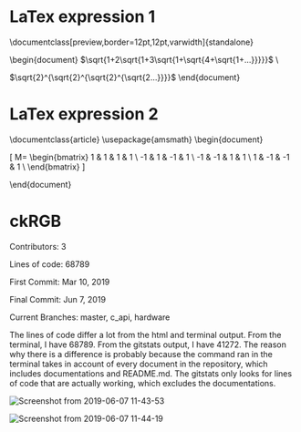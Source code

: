 # LaTex expression 1
\documentclass[preview,border=12pt,12pt,varwidth]{standalone}

\begin{document}
$\sqrt{1+2\sqrt{1+3\sqrt{1+\sqrt{4+\sqrt{1+...}}}}}$ 
\\

$\sqrt{2}^{\sqrt{2}^{\sqrt{2}^{\sqrt{2...}}}}$
\end{document}

# LaTex expression 2
\documentclass{article}
\usepackage{amsmath}
\begin{document}

\[
M=
  \begin{bmatrix}
    1 & 1 & 1 & 1 \\
    -1 & 1 & -1 & 1 \\
    -1 & -1 & 1 & 1 \\
    1 & -1 & -1 & 1 \\
  \end{bmatrix}
\]

\end{document}

# ckRGB
Contributors: 3

Lines of code: 68789

First Commit: Mar 10, 2019

Final Commit: Jun 7, 2019

Current Branches: master, c_api, hardware

The lines of code differ a lot from the html and terminal output. From the terminal, I have 68789. From the gitstats output, I have 41272. The reason why there is a difference is probably because the command ran in the terminal takes in account of every document in the repository, which includes documentations and README.md. The gitstats only looks for lines of code that are actually working, which excludes the documentations. 


![Screenshot from 2019-06-07 11-43-53](https://user-images.githubusercontent.com/40375246/59116477-a2cc5a80-8919-11e9-9375-a5d40f4064c9.png)

![Screenshot from 2019-06-07 11-44-19](https://user-images.githubusercontent.com/40375246/59116485-a65fe180-8919-11e9-836d-4b0d905523ee.png)

